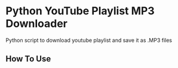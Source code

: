 # Python YouTube Playlist MP3 Downloader
Python script to download youtube playlist and save it as .MP3 files

## How To Use
